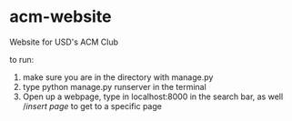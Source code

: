 # acm-website
Website for USD's ACM Club

to run:
1. make sure you are in the directory with manage.py
2. type python manage.py runserver in the terminal
3. Open up a webpage, type in localhost:8000 in the search bar, as well /*insert page* to get to a specific page
